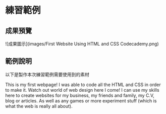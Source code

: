 # 練習範例

## 成果預覽

![成果圖示](images/First Website Using HTML and CSS   Codecademy.png)

## 範例說明

以下是製作本次練習範例需要使用到的素材

This is my first webpage! I was able to code all the HTML and CSS in order to make it. Watch out world of web design here I come!
I can use my skills here to create websites for my business, my friends and family, my C.V, blog or articles. As well as any games or more experiment stuff (which is what the web is really all about). 